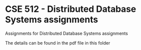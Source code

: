 # CSE 512 - Distributed Database Systems assignments 
Assignments for Distributed Database Systems assignments

The details can be found in the pdf file in this folder
